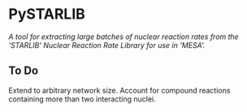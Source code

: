 # PySTARLIB

*A tool for extracting large batches of nuclear reaction rates from the 'STARLIB' Nuclear Reaction Rate Library for use in 'MESA'.*

## To Do
Extend to arbitrary network size.
Account for compound reactions containing more than two interacting nuclei.

